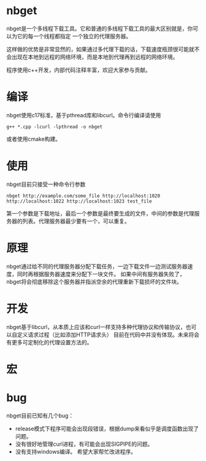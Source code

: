 # nbget

nbget是一个多线程下载工具。它和普通的多线程下载工具的最大区别就是，你可以为它的每一个线程都指定
一个独立的代理服务器。

这样做的优势是非常显然的，如果通过多代理下载的话，下载速度瓶颈很可能就不会出现在本地到远程的网络环境，而是本地到代理再到远程的网络环境。

程序使用c++开发，内部代码注释丰富，欢迎大家参与贡献。

# 编译
nbget使用c17标准，基于pthread库和libcurl。命令行编译请使用
```shell script
g++ *.cpp -lcurl -lpthread -o nbget
```
或者使用cmake构建。

# 使用
nbget目前只接受一种命令行参数
```shell script
nbget http://example.com/some_file http://localhost:1020 http://localhost:1022 http://localhost:1023 test_file
```
第一个参数是下载地址，最后一个参数是最终要生成的文件，中间的参数是代理服务器的列表。代理服务器最少要有一个，可以重复。

# 原理
nbget通过给不同的代理服务器分配下载任务，一边下载文件一边测试服务器速度，同时再根据服务器速度来分配下一块文件。
如果中间有服务器失败了，nbget将会彻底移除这个服务器并指派空余的代理重新下载损坏的文件块。

# 开发
nbget基于libcurl，从本质上应该和curl一样支持多种代理协议和传输协议，也可以自定义请求过程（比如添加HTTP请求头）
目前在代码中并没有体现。未来将会有更多可定制化的代理设置方法的。

# 宏

# bug
nbget目前已知有几个bug：
- release模式下程序可能会出现段错误，根据dump来看似乎是调度函数出现了问题。
- 没有很好地管理curl进程，有可能会出现SIGPIPE的问题。
- 没有支持windows编译。
希望大家帮忙改进程序。
